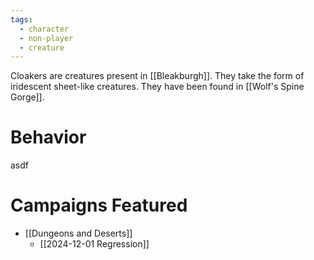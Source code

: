 ```yaml
---
tags:
  - character
  - non-player
  - creature
---
```


Cloakers are creatures present in [[Bleakburgh]]. They take the form of iridescent sheet-like creatures. They have been found in [[Wolf's Spine Gorge]].

# Behavior

asdf

# Campaigns Featured

- [[Dungeons and Deserts]]
	- [[2024-12-01 Regression]]